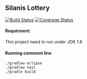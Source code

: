 ## Silanis Lottery

[![Build Status](https://travis-ci.org/zt1983811/silanis_lottery.svg?branch=master)](https://travis-ci.org/zt1983811/silanis_lottery)
[![Coverage Status](https://coveralls.io/repos/github/zt1983811/silanis_lottery/badge.svg?branch=master)](https://coveralls.io/github/zt1983811/silanis_lottery?branch=master)

#### Requirment:
This project need to run under JDK 1.8

#### Running comment line
```
./gradlew eclipse
./gradlew test
./gradle build
```
